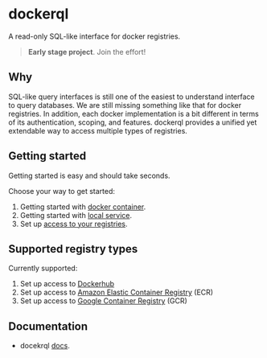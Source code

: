 # dockerql

A read-only SQL-like interface for docker registries.

> **Early stage project**. Join the effort!

## Why

SQL-like query interfaces is still one of the easiest to understand interface to query databases. We are still missing something like that for docker registries. 
In addition, each docker implementation is a bit different in terms of its authentication, scoping, and features. dockerql provides a unified yet extendable way to access multiple types of registries. 

## Getting started

Getting started is easy and should take seconds. 

Choose your way to get started:

1. Getting started with [docker container](https://simplycoders.github.io/dockerql/run-dockerql-as-container).
1. Getting started with [local service](https://simplycoders.github.io/dockerql/run-dockerql-as-local-server).
1. Set up [access to your registries](https://simplycoders.github.io/dockerql/set-up-access-to-registries).

## Supported registry types

Currently supported: 

1. Set up access to [Dockerhub](https://simplycoders.github.io/dockerql/set-up-dockerhub)
1. Set up access to [Amazon Elastic Container Registry](https://simplycoders.github.io/dockerql/set-up-ecr) (ECR)
1. Set up access to [Google Container Registry](https://simplycoders.github.io/dockerql/set-up-gcr) (GCR)

## Documentation 

* docekrql [docs](https://simplycoders.github.io/dockerql/).